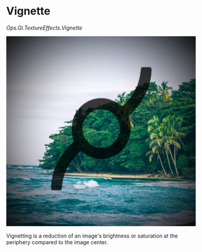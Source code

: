# Vignette

*Ops.Gl.TextureEffects.Vignette*

![vignette](img/vignette.png)


Vignetting is a reduction of an image's brightness or saturation at the periphery compared to the image center.
